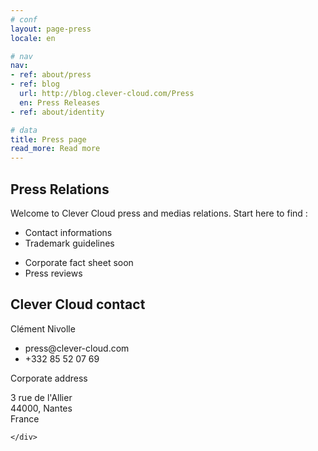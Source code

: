 ```yaml
---
# conf
layout: page-press
locale: en

# nav
nav:
- ref: about/press
- ref: blog
  url: http://blog.clever-cloud.com/Press
  en: Press Releases
- ref: about/identity

# data
title: Press page
read_more: Read more
---
```

<div id="press-header" class="full-bg">
	<div class="container page">
    <div class="row">
    	<div class="span9">
        <h2>Press Relations</h2>
        <p>
          Welcome to Clever Cloud press and medias relations. Start here to find :
        </p>
        <div class="row">
        	<div class="span2">
        		<ul>
        			<li>Contact informations</li>
        			<li>Trademark guidelines</li>
        		</ul>
        	</div>
        	<div class="span3">
        		<ul>
        			<li>Corporate fact sheet&nbsp;<span class="label">soon</span></li>
        			<li>Press reviews</li>
        		</ul>
        	</div>
          <div class="span3 offset1">
            <!--<a id="download-press-kit" href="#" class="btn btn-primary btn-large disabled">
              Corp fact sheet
            </a>
			-->
          </div>
        </div>
      </div>
	<div class="span3 press-contacts">
		<h2>Clever Cloud contact</h2>
		<span>Clément Nivolle</span>
		<ul>
			<li>press@clever-cloud.com</li>
			<li>+332 85 52 07 69</li>
		</ul>
	<span>Corporate address</span>
	<p class="street-address">
		3 rue de l'Allier<br>
		44000, Nantes<br>
		France
	</p>
    </div>
    	
    </div>
  </div>
</div>
